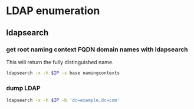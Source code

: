 # LDAP enumeration

## ldapsearch

### get root naming context FQDN domain names with ldapsearch
This will return the fully distinguished name.
```bash
ldapsearch -x -h $IP -s base namingcontexts
```

### dump LDAP
```bash
ldapsearch -x -h $IP -b 'dc=example,dc=com'
```

